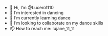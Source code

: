 - 👋 Hi, I’m @Lucero1110
- 👀 I’m interested in dancing 
- 🌱 I’m currently learning dance 
- 💞️ I’m looking to collaborate on my dance skills
- 📫 How to reach me: lujane_11_11

<!---
Lucero1110/Lucero1110 is a ✨ special ✨ repository because its `README.md` (this file) appears on your GitHub profile.
You can click the Preview link to take a look at your changes.
--->
